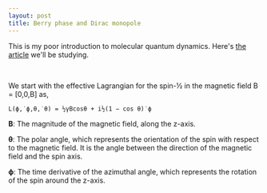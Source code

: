 ```yaml
---
layout: post
title: Berry phase and Dirac monopole
---
```


This is my poor introduction to molecular quantum dynamics. Here's [the article][article] we'll be studying.

<br>

We start with the effective Lagrangian for the spin-½ in the magnetic field B = [0,0,B] as,

		
	L(ϕ,˙ϕ,θ,˙θ) = ½γBcosθ + i½(1 − cos θ)˙ϕ



__B__: The magnitude of the magnetic field, along the z-axis.

__θ__: The polar angle, which represents the orientation of the spin with respect to the magnetic field. It is the angle between the direction of the magnetic field and the spin axis.

__ϕ__: The time derivative of the azimuthal angle, which represents the rotation of the spin around the z-axis.

















[article]: https://www.qipe.t.u-tokyo.ac.jp/lec_2021a_cond/2021_10_14_2.pdf